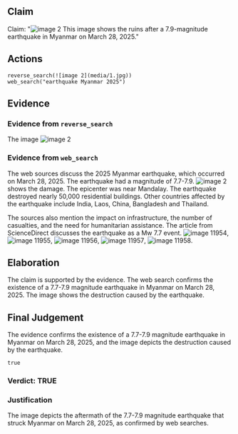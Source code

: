## Claim
Claim: "![image 2](media/1.jpg) This image shows the ruins after a 7.9-magnitude earthquake in Myanmar on March 28, 2025."

## Actions
```
reverse_search(![image 2](media/1.jpg))
web_search("earthquake Myanmar 2025")
```

## Evidence
### Evidence from `reverse_search`
The image ![image 2](media/1.jpg)

### Evidence from `web_search`
The web sources discuss the 2025 Myanmar earthquake, which occurred on March 28, 2025. The earthquake had a magnitude of 7.7-7.9. ![image 2](media/1.jpg) shows the damage. The epicenter was near Mandalay. The earthquake destroyed nearly 50,000 residential buildings. Other countries affected by the earthquake include India, Laos, China, Bangladesh and Thailand.

The sources also mention the impact on infrastructure, the number of casualties, and the need for humanitarian assistance. The article from ScienceDirect discusses the earthquake as a Mw 7.7 event. ![image 11954](media/2025-08-31_11-19-1756639185-868468.jpg), ![image 11955](media/2025-08-31_11-19-1756639186-055259.jpg), ![image 11956](media/2025-08-31_11-19-1756639190-559828.jpg), ![image 11957](media/2025-08-31_11-20-1756639200-106832.jpg), ![image 11958](media/2025-08-31_11-20-1756639201-656751.jpg).


## Elaboration
The claim is supported by the evidence. The web search confirms the existence of a 7.7-7.9 magnitude earthquake in Myanmar on March 28, 2025. The image shows the destruction caused by the earthquake.


## Final Judgement
The evidence confirms the existence of a 7.7-7.9 magnitude earthquake in Myanmar on March 28, 2025, and the image depicts the destruction caused by the earthquake.

`true`

### Verdict: TRUE

### Justification
The image depicts the aftermath of the 7.7-7.9 magnitude earthquake that struck Myanmar on March 28, 2025, as confirmed by web searches.
